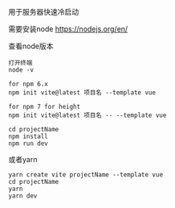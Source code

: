 用于服务器快速冷启动

需要安装node https://nodejs.org/en/



查看node版本

```
打开终端	
node -v
```



```
for npm 6.x
npm init vite@latest 项目名 --template vue

for npm 7 for height
npm init vite@latest 项目名 -- --template vue

cd projectName
npm install 
npm run dev

```



或者yarn

```
yarn create vite projectName --template vue
cd projectName
yarn 
yarn dev
```

